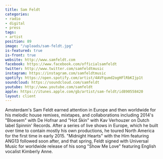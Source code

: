 ```yaml
---
title: Sam Feldt
categories:
- radio
- digital
- press
tags:
- artist
position: 89
image: "/uploads/sam-feldt.jpg"
is-featured: true
is-front: true
website: http://www.samfeldt.com
facebook: https://www.facebook.com/officialsamfeldt
twitter: http://www.twitter.com/samfeldtmusic
instagram: https://instagram.com/samfeldtmusic
spotify: https://open.spotify.com/artist/4AVFqumd2ogHFlRbKIjp1t
soundcloud: https://soundcloud.com/samfeldt
youtube: http://www.youtube.com/samfeldt
apple: https://itunes.apple.com/gb/artist/sam-feldt/id890558420
layout: client
---
```


Amsterdam's Sam Feldt earned attention in Europe and then worldwide for his melodic house remixes, mixtapes, and collaborations including 2014's "Bloesem" with De Hofnar and "Hot Skin" with Kav Verhouzer on Dutch label Spinnin' Records. After a series of live shows in Europe, which he built over time to contain mostly his own productions, he toured North America for the first time in early 2015. "Midnight Hearts" with the Him featuring ANG13 followed soon after, and that spring, Feldt signed with Universal Music for worldwide release of his song "Show Me Love" featuring English vocalist Kimberly Anne.
